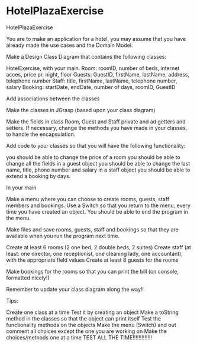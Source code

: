 # HotelPlazaExercise
HotelPlazaExercise

You are to make an application for a hotel, you may assume that you have already made the use cases and the Domain Model. 

Make a Design Class Diagram that contains the following classes:

HotelExercise, with your main.
Room: roomID, number of beds, internet acces, price pr. night, floor
Guests: GuestID, firstName, lastName, address, telephone number
Staff: title, firstName, lastName, telephone number, salary
Booking: startDate, endDate, number of days, roomID, GuestID

Add associations between the classes

Make the classes in JGrasp (based upon your class diagram)

Make the fields in class Room, Guest and Staff private and ad getters and setters.
If necessary, change the methods you have made in your classes, to handle the encapsulation.

Add code to your classes so that you will have the following functionality:

you should be able to change the price of a room
you should be able to change all the fields in a guest object
you should be able to change the last name, title, phone number and salary in a staff object
you should be able to extend a booking by days.

In your main

Make a menu where you can choose to create rooms, guests, staff members and bookings.
Use a Switch so that you return to the menu, every time you have created an object. 
You should be able to end the program in the menu.

Make files and save rooms, guests, staff and bookings so that they are available when you run the program next time.

Create at least 6 rooms (2 one bed, 2 double beds, 2 suites)
Create staff (at least: one director, one receptionist, one cleaning lady, one accountant), with the appropriate field values
Create at least 8 guests for the rooms

Make bookings for the rooms so that you can print the bill (on console, formatted nicely!)



Remember to update your class diagram along the way!! 



Tips:

Create one class at a time
Test it by creating an object
Make a toString method in the classes so that the object can print itself
Test the functionality methods on the objects 
Make the menu (Switch) and out comment all choices except the one you are working on
Make the choices/methods one at a time 
TEST ALL THE TIME!!!!!!!!!!!!!
